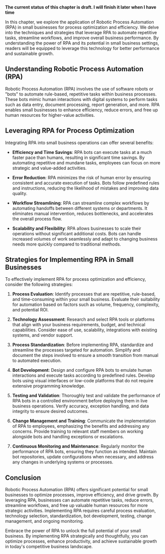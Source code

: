 **The current status of this chapter is draft. I will finish it later when I have time**

In this chapter, we explore the application of Robotic Process Automation (RPA) in small businesses for process optimization and efficiency. We delve into the techniques and strategies that leverage RPA to automate repetitive tasks, streamline workflows, and improve overall business performance. By understanding the power of RPA and its potential in small business settings, readers will be equipped to leverage this technology for better performance and sustainable growth.

Understanding Robotic Process Automation (RPA)
----------------------------------------------

Robotic Process Automation (RPA) involves the use of software robots or "bots" to automate rule-based, repetitive tasks within business processes. These bots mimic human interactions with digital systems to perform tasks such as data entry, document processing, report generation, and more. RPA enables small businesses to enhance efficiency, reduce errors, and free up human resources for higher-value activities.

Leveraging RPA for Process Optimization
---------------------------------------

Integrating RPA into small business operations can offer several benefits:

* **Efficiency and Time Savings**: RPA bots can execute tasks at a much faster pace than humans, resulting in significant time savings. By automating repetitive and mundane tasks, employees can focus on more strategic and value-added activities.

* **Error Reduction**: RPA minimizes the risk of human error by ensuring consistent and accurate execution of tasks. Bots follow predefined rules and instructions, reducing the likelihood of mistakes and improving data quality.

* **Workflow Streamlining**: RPA can streamline complex workflows by automating handoffs between different systems or departments. It eliminates manual intervention, reduces bottlenecks, and accelerates the overall process flow.

* **Scalability and Flexibility**: RPA allows businesses to scale their operations without significant additional costs. Bots can handle increased volumes of work seamlessly and adapt to changing business needs more quickly compared to traditional methods.

Strategies for Implementing RPA in Small Businesses
---------------------------------------------------

To effectively implement RPA for process optimization and efficiency, consider the following strategies:

1. **Process Evaluation**: Identify processes that are repetitive, rule-based, and time-consuming within your small business. Evaluate their suitability for automation based on factors such as volume, frequency, complexity, and potential ROI.

2. **Technology Assessment**: Research and select RPA tools or platforms that align with your business requirements, budget, and technical capabilities. Consider ease of use, scalability, integrations with existing systems, and vendor support.

3. **Process Standardization**: Before implementing RPA, standardize and streamline the processes targeted for automation. Simplify and document the steps involved to ensure a smooth transition from manual to automated execution.

4. **Bot Development**: Design and configure RPA bots to emulate human interactions and execute tasks according to predefined rules. Develop bots using visual interfaces or low-code platforms that do not require extensive programming knowledge.

5. **Testing and Validation**: Thoroughly test and validate the performance of RPA bots in a controlled environment before deploying them in live business operations. Verify accuracy, exception handling, and data integrity to ensure desired outcomes.

6. **Change Management and Training**: Communicate the implementation of RPA to employees, emphasizing the benefits and addressing any concerns. Provide training to relevant staff members on working alongside bots and handling exceptions or escalations.

7. **Continuous Monitoring and Maintenance**: Regularly monitor the performance of RPA bots, ensuring they function as intended. Maintain bot repositories, update configurations when necessary, and address any changes in underlying systems or processes.

Conclusion
----------

Robotic Process Automation (RPA) offers significant potential for small businesses to optimize processes, improve efficiency, and drive growth. By leveraging RPA, businesses can automate repetitive tasks, reduce errors, streamline workflows, and free up valuable human resources for more strategic activities. Implementing RPA requires careful process evaluation, technology selection, standardization, bot development, testing, change management, and ongoing monitoring.

Embrace the power of RPA to unlock the full potential of your small business. By implementing RPA strategically and thoughtfully, you can optimize processes, enhance productivity, and achieve sustainable growth in today's competitive business landscape.
